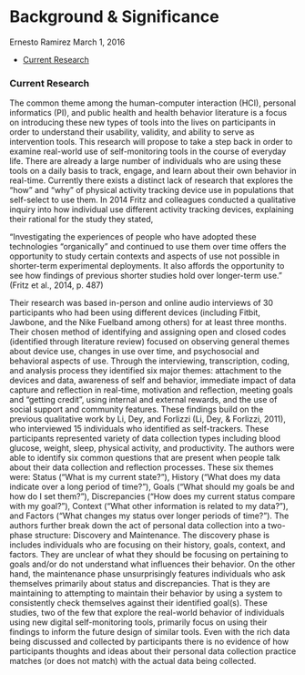 Background & Significance
================
Ernesto Ramirez
March 1, 2016

-   [Current Research](#current-research)

### Current Research

The common theme among the human-computer interaction (HCI), personal informatics (PI), and public health and health behavior literature is a focus on introducing these new types of tools into the lives on participants in order to understand their usability, validity, and ability to serve as intervention tools. This research will propose to take a step back in order to examine real-world use of self-monitoring tools in the course of everyday life. There are already a large number of individuals who are using these tools on a daily basis to track, engage, and learn about their own behavior in real-time. Currently there exists a distinct lack of research that explores the “how” and “why” of physical activity tracking device use in populations that self-select to use them. In 2014 Fritz and colleagues conducted a qualitative inquiry into how individual use different activity tracking devices, explaining their rational for the study they stated,

“Investigating the experiences of people who have adopted these technologies “organically” and continued to use them over time offers the opportunity to study certain contexts and aspects of use not possible in shorter-term experimental deployments. It also affords the opportunity to see how findings of previous shorter studies hold over longer-term use.” (Fritz et al., 2014, p. 487)

Their research was based in-person and online audio interviews of 30 participants who had been using different devices (including Fitbit, Jawbone, and the Nike Fuelband among others) for at least three months. Their chosen method of identifying and assigning open and closed codes (identified through literature review) focused on observing general themes about device use, changes in use over time, and psychosocial and behavioral aspects of use. Through the interviewing, transcription, coding, and analysis process they identified six major themes: attachment to the devices and data, awareness of self and behavior, immediate impact of data capture and reflection in real-time, motivation and reflection, meeting goals and “getting credit”, using internal and external rewards, and the use of social support and community features. These findings build on the previous qualitative work by Li, Dey, and Forlizzi (Li, Dey, & Forlizzi, 2011), who interviewed 15 individuals who identified as self-trackers. These participants represented variety of data collection types including blood glucose, weight, sleep, physical activity, and productivity. The authors were able to identify six common questions that are present when people talk about their data collection and reflection processes. These six themes were: Status (“What is my current state?”), History (“What does my data indicate over a long period of time?”), Goals (“What should my goals be and how do I set them?”), Discrepancies (“How does my current status compare with my goal?”), Context (“What other information is related to my data?”), and Factors (“What changes my status over longer periods of time?”). The authors further break down the act of personal data collection into a two-phase structure: Discovery and Maintenance. The discovery phase is includes individuals who are focusing on their history, goals, context, and factors. They are unclear of what they should be focusing on pertaining to goals and/or do not understand what influences their behavior. On the other hand, the maintenance phase unsurprisingly features individuals who ask themselves primarily about status and discrepancies. That is they are maintaining to attempting to maintain their behavior by using a system to consistently check themselves against their identified goal(s). These studies, two of the few that explore the real-world behavior of individuals using new digital self-monitoring tools, primarily focus on using their findings to inform the future design of similar tools. Even with the rich data being discussed and collected by participants there is no evidence of how participants thoughts and ideas about their personal data collection practice matches (or does not match) with the actual data being collected.
